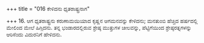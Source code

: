 +++
title = "016 ಕೇಳಿದನು ಧೃತರಾಷ್ಟ್ರನಾಗ"

+++
16. ಆಗ ಧೃತರಾಷ್ಟ್ರನು ಕರುಣಾಮಯಿಯಾದ ಕೃಷ್ಣನ ಆಗಮನವನ್ನು ಕೇಳಿದನು; ಮನತುಂಬಿ ಹೆಚ್ಚಿದ ಹರ್ಷದಲ್ಲಿ ಮೇಲಿಂದ ಮೇಲೆ ಹಿಗ್ಗಿದನು. ತನ್ನ ಭಂಡಾರದಲ್ಲಿರುವ ಶ್ರೇಷ್ಠ ಮುತ್ತುಗಳ ಚೀಲವನ್ನು, ಪೆಟ್ಟಿಗೆಯಿಂದ ಶ್ರೇಷ್ಠರತ್ನಗಳನ್ನು ಆರಿಸೆಂದು ವಿದುರನಿಗೆ ಹೇಳಿದನು.